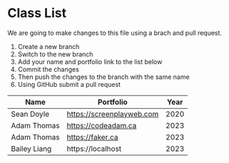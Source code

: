 # Class List

We are going to make changes to this file using a brach and pull request.

1. Create a new branch
2. Switch to the new branch
3. Add your name and portfolio link to the list below
4. Commit the changes
5. Then push the changes to the branch with the same name
6. Using GitHub submit a pull request

| Name         | Portfolio                 | Year |
| -----------  | ------------------------- | ---- |
| Sean Doyle   | https://screenplayweb.com | 2020 |
| Adam Thomas  | https://codeadam.ca       | 2023 |
| Adam Thomas  | https://faker.ca          | 2023 |
| Bailey Liang | https://localhost         | 2023 |